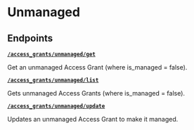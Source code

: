 # Unmanaged

## Endpoints


[**`/access_grants/unmanaged/get`**](./get.md)

Get an unmanaged Access Grant (where is_managed = false).


[**`/access_grants/unmanaged/list`**](./list.md)

Gets unmanaged Access Grants (where is_managed = false).


[**`/access_grants/unmanaged/update`**](./update.md)

Updates an unmanaged Access Grant to make it managed.


